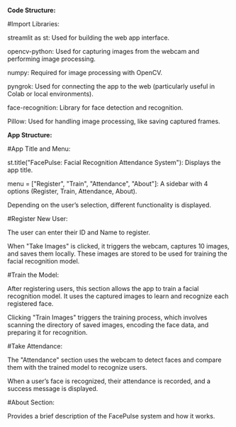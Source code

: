 **Code Structure:**

#Import Libraries:

streamlit as st: Used for building the web app interface.

opencv-python: Used for capturing images from the webcam and performing image processing.

numpy: Required for image processing with OpenCV.

pyngrok: Used for connecting the app to the web (particularly useful in Colab or local environments).

face-recognition: Library for face detection and recognition.

Pillow: Used for handling image processing, like saving captured frames.

**App Structure:**

#App Title and Menu:

st.title("FacePulse: Facial Recognition Attendance System"): Displays the app title.

menu = ["Register", "Train", "Attendance", "About"]: A sidebar with 4 options (Register, Train, Attendance, About).

Depending on the user’s selection, different functionality is displayed.

#Register New User:

The user can enter their ID and Name to register.

When "Take Images" is clicked, it triggers the webcam, captures 10 images, and saves them locally. These images are stored to be used for training the facial recognition model.

#Train the Model:

After registering users, this section allows the app to train a facial recognition model. It uses the captured images to learn and recognize each registered face.

Clicking "Train Images" triggers the training process, which involves scanning the directory of saved images, encoding the face data, and preparing it for recognition.

#Take Attendance:

The "Attendance" section uses the webcam to detect faces and compare them with the trained model to recognize users.

When a user’s face is recognized, their attendance is recorded, and a success message is displayed.

#About Section:

Provides a brief description of the FacePulse system and how it works.
